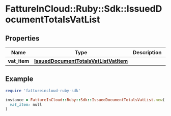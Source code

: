 # FattureInCloud::Ruby::Sdk::IssuedDocumentTotalsVatList

## Properties

| Name | Type | Description | Notes |
| ---- | ---- | ----------- | ----- |
| **vat_item** | [**IssuedDocumentTotalsVatListVatItem**](IssuedDocumentTotalsVatListVatItem.md) |  | [optional] |

## Example

```ruby
require 'fattureincloud-ruby-sdk'

instance = FattureInCloud::Ruby::Sdk::IssuedDocumentTotalsVatList.new(
  vat_item: null
)
```

